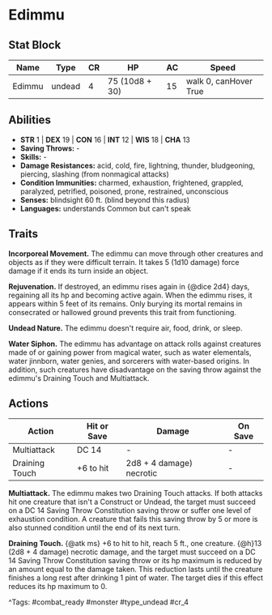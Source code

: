 # Edimmu

## Stat Block

| Name | Type | CR | HP | AC | Speed |
|------|------|----|----|----|-------|
| Edimmu | undead | 4 | 75 (10d8 + 30) | 15 | walk 0, canHover True |

## Abilities

- **STR** 1 | **DEX** 19 | **CON** 16 | **INT** 12 | **WIS** 18 | **CHA** 13
- **Saving Throws:** -  
- **Skills:** -  
- **Damage Resistances:** acid, cold, fire, lightning, thunder, bludgeoning, piercing, slashing (from nonmagical attacks)  
- **Condition Immunities:** charmed, exhaustion, frightened, grappled, paralyzed, petrified, poisoned, prone, restrained, unconscious  
- **Senses:** blindsight 60 ft. (blind beyond this radius)  
- **Languages:** understands Common but can't speak

## Traits

**Incorporeal Movement.** The edimmu can move through other creatures and objects as if they were difficult terrain. It takes 5 (1d10 damage) force damage if it ends its turn inside an object.

**Rejuvenation.** If destroyed, an edimmu rises again in {@dice 2d4} days, regaining all its hp and becoming active again. When the edimmu rises, it appears within 5 feet of its remains. Only burying its mortal remains in consecrated or hallowed ground prevents this trait from functioning.

**Undead Nature.** The edimmu doesn't require air, food, drink, or sleep.

**Water Siphon.** The edimmu has advantage on attack rolls against creatures made of or gaining power from magical water, such as water elementals, water jinnborn, water genies, and sorcerers with water-based origins. In addition, such creatures have disadvantage on the saving throw against the edimmu's Draining Touch and Multiattack.


## Actions

| Action | Hit or Save | Damage | On Save |
|--------|--------------|--------|----------|
| Multiattack | DC 14 | - | - |
| Draining Touch | +6 to hit | 2d8 + 4 damage) necrotic | - |

**Multiattack.** The edimmu makes two Draining Touch attacks. If both attacks hit one creature that isn't a Construct or Undead, the target must succeed on a DC 14 Saving Throw Constitution saving throw or suffer one level of exhaustion condition. A creature that fails this saving throw by 5 or more is also stunned condition until the end of its next turn.

**Draining Touch.** {@atk ms} +6 to hit to hit, reach 5 ft., one creature. {@h}13 (2d8 + 4 damage) necrotic damage, and the target must succeed on a DC 14 Saving Throw Constitution saving throw or its hp maximum is reduced by an amount equal to the damage taken. This reduction lasts until the creature finishes a long rest after drinking 1 pint of water. The target dies if this effect reduces its hp maximum to 0.


^Tags: #combat_ready #monster #type_undead #cr_4